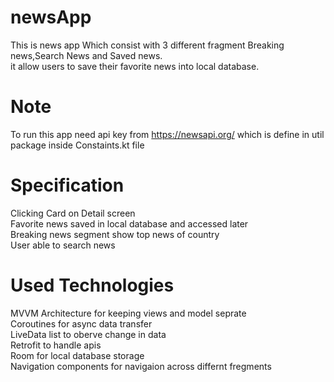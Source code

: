 # newsApp
This is news app Which consist with 3 different fragment Breaking news,Search News and Saved news.  <br />
it allow users to save their favorite news into local database.  <br />

# Note 
To run this app need api key from  https://newsapi.org/  which is define in util package inside Constaints.kt file <br />

# Specification
Clicking Card on Detail screen <br />
Favorite news saved in local database and accessed later <br />
Breaking news segment show top news of country <br />
User able to search news <br />

# Used Technologies
MVVM Architecture for keeping views and model seprate <br />
Coroutines for async data transfer <br />
LiveData list to oberve change in data <br />
Retrofit to handle apis <br />
Room for local database storage <br />
Navigation components for navigaion across differnt fregments <br />
